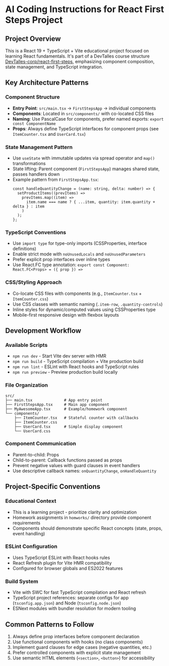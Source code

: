 # AI Coding Instructions for React First Steps Project

## Project Overview

This is a React 19 + TypeScript + Vite educational project focused on learning React fundamentals. It's part of a DevTalles course structure [DevTalles-corp/react-first-steps](https://github.com/DevTalles-corp/react-first-steps/tree/fin-seccion-04), emphasizing component composition, state management, and TypeScript integration.

## Key Architecture Patterns

### Component Structure

- **Entry Point**: `src/main.tsx` → `FirstStepsApp` → individual components
- **Components**: Located in `src/components/` with co-located CSS files
- **Naming**: Use PascalCase for components, prefer named exports: `export const ComponentName`
- **Props**: Always define TypeScript interfaces for component props (see `ItemCounter.tsx` and `UserCard.tsx`)

### State Management Pattern

- Use `useState` with immutable updates via spread operator and `map()` transformations
- State lifting: Parent component (`FirstStepsApp`) manages shared state, passes handlers down
- Example pattern from `FirstStepsApp.tsx`:
  ```tsx
  const handleQuantityChange = (name: string, delta: number) => {
    setProductItems((prevItems) =>
      prevItems.map((item) =>
        item.name === name ? { ...item, quantity: item.quantity + delta } : item
      )
    );
  };
  ```

### TypeScript Conventions

- Use `import type` for type-only imports (CSSProperties, interface definitions)
- Enable strict mode with `noUnusedLocals` and `noUnusedParameters`
- Prefer explicit prop interfaces over inline types
- Use React.FC type annotation: `export const Component: React.FC<Props> = ({ prop }) =>`

### CSS/Styling Approach

- Co-locate CSS files with components (e.g., `ItemCounter.tsx` + `ItemCounter.css`)
- Use CSS classes with semantic naming (`.item-row`, `.quantity-controls`)
- Inline styles for dynamic/computed values using CSSProperties type
- Mobile-first responsive design with flexbox layouts

## Development Workflow

### Available Scripts

- `npm run dev` - Start Vite dev server with HMR
- `npm run build` - TypeScript compilation + Vite production build
- `npm run lint` - ESLint with React hooks and TypeScript rules
- `npm run preview` - Preview production build locally

### File Organization

```
src/
├── main.tsx              # App entry point
├── FirstStepsApp.tsx     # Main app component
├── MyAwesomeApp.tsx      # Example/homework component
└── components/
    ├── ItemCounter.tsx   # Stateful counter with callbacks
    ├── ItemCounter.css
    ├── UserCard.tsx      # Simple display component
    └── UserCard.css
```

### Component Communication

- Parent-to-child: Props
- Child-to-parent: Callback functions passed as props
- Prevent negative values with guard clauses in event handlers
- Use descriptive callback names: `onQuantityChange`, `onHandleQuantity`

## Project-Specific Conventions

### Educational Context

- This is a learning project - prioritize clarity and optimization
- Homework assignments in `homworks/` directory provide component requirements
- Components should demonstrate specific React concepts (state, props, event handling)

### ESLint Configuration

- Uses TypeScript ESLint with React hooks rules
- React Refresh plugin for Vite HMR compatibility
- Configured for browser globals and ES2022 features

### Build System

- Vite with SWC for fast TypeScript compilation and React refresh
- TypeScript project references: separate configs for app (`tsconfig.app.json`) and Node (`tsconfig.node.json`)
- ESNext modules with bundler resolution for modern tooling

## Common Patterns to Follow

1. Always define prop interfaces before component declaration
2. Use functional components with hooks (no class components)
3. Implement guard clauses for edge cases (negative quantities, etc.)
4. Prefer controlled components with explicit state management
5. Use semantic HTML elements (`<section>`, `<button>`) for accessibility
